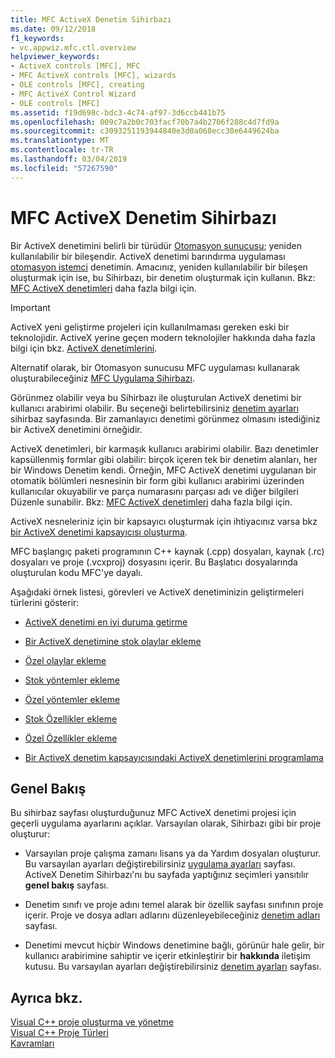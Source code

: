 ```yaml
---
title: MFC ActiveX Denetim Sihirbazı
ms.date: 09/12/2018
f1_keywords:
- vc.appwiz.mfc.ctl.overview
helpviewer_keywords:
- ActiveX controls [MFC], MFC
- MFC ActiveX controls [MFC], wizards
- OLE controls [MFC], creating
- MFC ActiveX Control Wizard
- OLE controls [MFC]
ms.assetid: f19d698c-bdc3-4c74-af97-3d6ccb441b75
ms.openlocfilehash: 009c7a2b0c703facf70b7a4b2706f288c4d7fd9a
ms.sourcegitcommit: c3093251193944840e3d0a068ecc30e6449624ba
ms.translationtype: MT
ms.contentlocale: tr-TR
ms.lasthandoff: 03/04/2019
ms.locfileid: "57267590"
---
```

# <a name="mfc-activex-control-wizard"></a>MFC ActiveX Denetim Sihirbazı

Bir ActiveX denetimini belirli bir türüdür [Otomasyon sunucusu](../../mfc/automation-servers.md); yeniden kullanılabilir bir bileşendir. ActiveX denetimi barındırma uygulaması [otomasyon istemci](../../mfc/automation-clients.md) denetimin. Amacınız, yeniden kullanılabilir bir bileşen oluşturmak için ise, bu Sihirbazı, bir denetim oluşturmak için kullanın. Bkz: [MFC ActiveX denetimleri](../../mfc/mfc-activex-controls.md) daha fazla bilgi için.

>[!IMPORTANT]
> ActiveX yeni geliştirme projeleri için kullanılmaması gereken eski bir teknolojidir. ActiveX yerine geçen modern teknolojiler hakkında daha fazla bilgi için bkz. [ActiveX denetimlerini](../activex-controls.md).

Alternatif olarak, bir Otomasyon sunucusu MFC uygulaması kullanarak oluşturabileceğiniz [MFC Uygulama Sihirbazı](../../mfc/reference/mfc-application-wizard.md).

Görünmez olabilir veya bu Sihirbazı ile oluşturulan ActiveX denetimi bir kullanıcı arabirimi olabilir. Bu seçeneği belirtebilirsiniz [denetim ayarları](../../mfc/reference/control-settings-mfc-activex-control-wizard.md) sihirbaz sayfasında. Bir zamanlayıcı denetimi görünmez olmasını istediğiniz bir ActiveX denetimini örneğidir.

ActiveX denetimleri, bir karmaşık kullanıcı arabirimi olabilir. Bazı denetimler kapsüllenmiş formlar gibi olabilir: birçok içeren tek bir denetim alanları, her bir Windows Denetim kendi. Örneğin, MFC ActiveX denetimi uygulanan bir otomatik bölümleri nesnesinin bir form gibi kullanıcı arabirimi üzerinden kullanıcılar okuyabilir ve parça numarasını parçası adı ve diğer bilgileri Düzenle sunabilir. Bkz: [MFC ActiveX denetimleri](../../mfc/mfc-activex-controls.md) daha fazla bilgi için.

ActiveX nesneleriniz için bir kapsayıcı oluşturmak için ihtiyacınız varsa bkz [bir ActiveX denetimi kapsayıcısı oluşturma](../../mfc/reference/creating-an-mfc-activex-control-container.md).

MFC başlangıç paketi programının C++ kaynak (.cpp) dosyaları, kaynak (.rc) dosyaları ve proje (.vcxproj) dosyasını içerir. Bu Başlatıcı dosyalarında oluşturulan kodu MFC'ye dayalı.

Aşağıdaki örnek listesi, görevleri ve ActiveX denetiminizin geliştirmeleri türlerini gösterir:

- [ActiveX denetimi en iyi duruma getirme](../../mfc/mfc-activex-controls-optimization.md)

- [Bir ActiveX denetimine stok olaylar ekleme](../../mfc/mfc-activex-controls-adding-stock-events-to-an-activex-control.md)

- [Özel olaylar ekleme](../../mfc/mfc-activex-controls-adding-custom-events.md)

- [Stok yöntemler ekleme](../../mfc/mfc-activex-controls-adding-stock-methods.md)

- [Özel yöntemler ekleme](../../mfc/mfc-activex-controls-adding-custom-methods.md)

- [Stok Özellikler ekleme](../../mfc/mfc-activex-controls-adding-stock-properties.md)

- [Özel Özellikler ekleme](../../mfc/mfc-activex-controls-adding-custom-properties.md)

- [Bir ActiveX denetim kapsayıcısındaki ActiveX denetimlerini programlama](../../mfc/programming-activex-controls-in-a-activex-control-container.md)

## <a name="overview"></a>Genel Bakış

Bu sihirbaz sayfası oluşturduğunuz MFC ActiveX denetimi projesi için geçerli uygulama ayarlarını açıklar. Varsayılan olarak, Sihirbazı gibi bir proje oluşturur:

- Varsayılan proje çalışma zamanı lisans ya da Yardım dosyaları oluşturur. Bu varsayılan ayarları değiştirebilirsiniz [uygulama ayarları](../../mfc/reference/application-settings-mfc-activex-control-wizard.md) sayfası. ActiveX Denetim Sihirbazı'nı bu sayfada yaptığınız seçimleri yansıtılır **genel bakış** sayfası.

- Denetim sınıfı ve proje adını temel alarak bir özellik sayfası sınıfının proje içerir. Proje ve dosya adları adlarını düzenleyebileceğiniz [denetim adları](../../mfc/reference/control-names-mfc-activex-control-wizard.md) sayfası.

- Denetimi mevcut hiçbir Windows denetimine bağlı, görünür hale gelir, bir kullanıcı arabirimine sahiptir ve içerir etkinleştirir bir **hakkında** iletişim kutusu. Bu varsayılan ayarları değiştirebilirsiniz [denetim ayarları](../../mfc/reference/control-settings-mfc-activex-control-wizard.md) sayfası.

## <a name="see-also"></a>Ayrıca bkz.

[Visual C++ proje oluşturma ve yönetme](../../ide/creating-and-managing-visual-cpp-projects.md)<br/>
[Visual C++ Proje Türleri](../../ide/visual-cpp-project-types.md)<br/>
[Kavramları](../../atl/active-template-library-atl-concepts.md)
